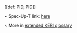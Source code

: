 [[def: PID, PID]]

~ Spec-Up-T link: <a href='https://weboftrust.github.io/WOT-terms/docs/glossary/PID'>here</a>

~ More in <a href="https://weboftrust.github.io/WOT-terms/docs/glossary/PID">extended KERI glossary</a>
